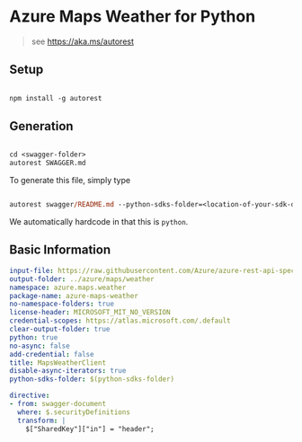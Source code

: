 # Azure Maps Weather for Python

> see https://aka.ms/autorest

## Setup

```ps

npm install -g autorest
```

## Generation

```ps

cd <swagger-folder>
autorest SWAGGER.md
```

To generate this file, simply type

```ps

autorest swagger/README.md --python-sdks-folder=<location-of-your-sdk-dir>
```

We automatically hardcode in that this is `python`.

## Basic Information

```yaml
input-file: https://raw.githubusercontent.com/Azure/azure-rest-api-specs/b9765efcc5ea795d69aeb8826f78101b3a35c615/specification/maps/data-plane/Weather/stable/1.1/weather.json
output-folder: ../azure/maps/weather
namespace: azure.maps.weather
package-name: azure-maps-weather
no-namespace-folders: true
license-header: MICROSOFT_MIT_NO_VERSION
credential-scopes: https://atlas.microsoft.com/.default
clear-output-folder: true
python: true
no-async: false
add-credential: false
title: MapsWeatherClient
disable-async-iterators: true
python-sdks-folder: $(python-sdks-folder)

directive:
- from: swagger-document
  where: $.securityDefinitions
  transform: |
    $["SharedKey"]["in"] = "header";
```
